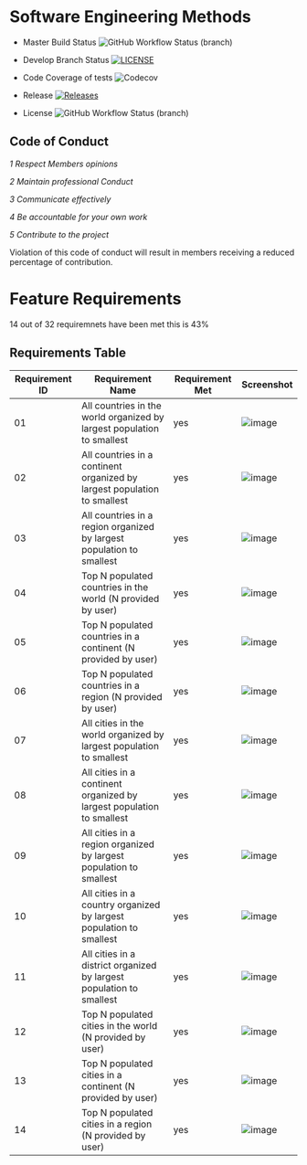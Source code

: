 # Software Engineering Methods

* Master Build Status ![GitHub Workflow Status (branch)](https://img.shields.io/github/actions/workflow/status/40399974/sem/main.yml?branch=master) 

* Develop Branch Status [![LICENSE](https://img.shields.io/github/license/40399974/sem.svg?style=flat-square)](https://github.com/40399974/sem/blob/main/LICENSE)

* Code Coverage of tests <img alt="Codecov" src="https://img.shields.io/codecov/c/github/40399974/sem">

* Release [![Releases](https://img.shields.io/github/release/40399974/sem/all.svg?style=flat-square)](https://github.com/40399974/sem/releases)

* License ![GitHub Workflow Status (branch)](https://img.shields.io/github/actions/workflow/status/40399974/sem/main.yml?branch=developer)

## Code of Conduct
_1 Respect Members opinions_

_2 Maintain professional Conduct_

_3 Communicate effectively_

_4 Be accountable for your own work_

_5 Contribute to the project_

Violation of this code of conduct will result in members receiving a reduced percentage of contribution. 

# Feature Requirements

14 out of 32 requiremnets have been met this is 43%

## Requirements Table

| Requirement ID | Requirement Name | Requirement Met | Screenshot |
|----------------|------------------|-----------------|------------|
| 01             | All countries in the world organized by largest population to smallest | yes |![image](https://github.com/40399974/sem/assets/159801837/eb2c0116-afdc-4f2d-8c4e-6e96b0f993e2)|
| 02             | All countries in a continent organized by largest population to smallest | yes | ![image](https://github.com/40399974/sem/assets/159801837/354cdf41-7419-4c68-90af-f27f072e826b)|
| 03             | All countries in a region organized by largest population to smallest | yes | ![image](https://github.com/40399974/sem/assets/159801837/d826ebd6-36f0-465d-8a87-5eb66472cea9)|
| 04             | Top N populated countries in the world (N provided by user) | yes | ![image](https://github.com/40399974/sem/assets/159801837/c9e78b38-e705-46e6-81e2-e781374a7861)|
| 05             | Top N populated countries in a continent (N provided by user) | yes |![image](https://github.com/40399974/sem/assets/159801837/a0995045-39c0-4026-bb76-4c16bfb3251f)|
| 06             | Top N populated countries in a region (N provided by user) | yes | ![image](https://github.com/40399974/sem/assets/159801837/310adb6b-1255-413d-a83f-94487cef85f8)  |
| 07             | All cities in the world organized by largest population to smallest | yes |![image](https://github.com/40399974/sem/assets/159801837/62e65f80-6252-465d-ae4f-6dae198859aa)|
| 08             | All cities in a continent organized by largest population to smallest | yes | ![image](https://github.com/40399974/sem/assets/159801837/2aab1ca0-336b-4456-b4f7-e1f0b048853f)|
| 09             | All cities in a region organized by largest population to smallest | yes | ![image](https://github.com/40399974/sem/assets/159801837/68cb6c11-0f36-4e02-b9d6-e4a32f4b4a85) |
| 10             | All cities in a country organized by largest population to smallest | yes | ![image](https://github.com/40399974/sem/assets/159801837/5a0a14a4-b17c-40d9-8325-5b46c80629b5) |
| 11             | All cities in a district organized by largest population to smallest | yes | ![image](https://github.com/40399974/sem/assets/159801837/82704b3d-fd56-417a-b19f-59f50d483ada)|
| 12             | Top N populated cities in the world (N provided by user) | yes | ![image](https://github.com/40399974/sem/assets/159801837/67cc60ff-ea48-4e28-9035-3d80eeffb8f5)|
| 13             | Top N populated cities in a continent (N provided by user) | yes | ![image](https://github.com/40399974/sem/assets/159801837/1d0a72bf-542c-4325-92fc-8a3178b7c349)|
| 14             | Top N populated cities in a region (N provided by user) | yes | ![image](https://github.com/40399974/sem/assets/159801837/955b0242-ceee-4f18-8f89-fcc859430a64)|
